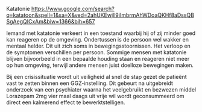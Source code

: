 
Katatonie 
https://www.google.com/search?q=katatoon&spell=1&sa=X&ved=2ahUKEwjll9iImbrmAhWDoaQKHf8aDssQBSgAegQICxAm&biw=1366&bih=657

Iemand met katatonie verkeert in een toestand waarbij hij of zij minder goed kan reageren op de omgeving. Ondertussen is de persoon wel wakker en mentaal helder. Dit uit zich soms in bewegingsstoornissen. Het verloop en de symptomen verschillen per persoon. Sommige mensen met katatonie blijven bijvoorbeeld in een bepaalde houding staan en reageren niet meer op hun omgeving, terwijl andere mensen juist doelloze bewegingen maken.

Bij een crisissituatie wordt uit veiligheid al snel de stap gezet de patieënt vast te zetten binnen een GGZ-instelling. Dit gebeurt na uitgebreidt onderzoek van een psychiater waarna het veelgebruikt en bezwezen middel Lorazepam 2mg vier maal daags uit vrije wil wordt geconsummeerd om direct een kalmerend effect te bewerktstelligen. 
